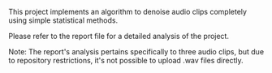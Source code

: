 This project implements an algorithm to denoise audio clips completely using simple statistical methods.

Please refer to the report file for a detailed analysis of the project.

Note: The report's analysis pertains specifically to three audio clips, but due to repository restrictions, it's not possible to upload .wav files directly.
